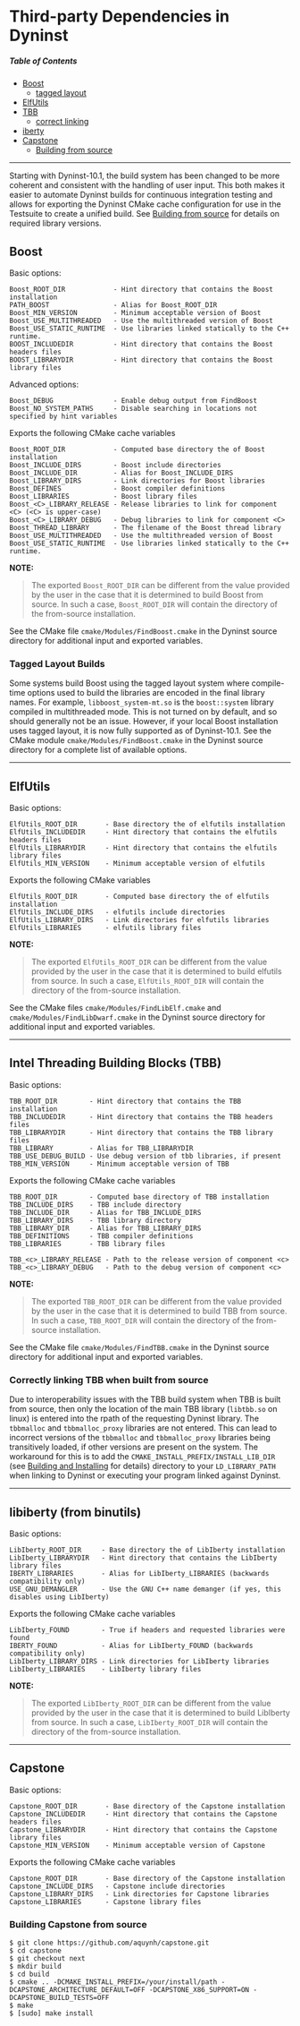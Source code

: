 # Third-party Dependencies in Dyninst

##### Table of Contents
* [Boost](#boost)
    * [tagged layout](#boost_tagged_layout)
* [ElfUtils](#elfutils)
* [TBB](#tbb)
    * [correct linking](#tbb_correct_linking)
* [iberty](#iberty)
* [Capstone](#capstone)
	* [Building from source](#capstone_build_from_source)
***

Starting with Dyninst-10.1, the build system has been changed to be more coherent and consistent with the handling of user input. This both makes it easier to automate Dyninst builds for continuous integration testing and allows for exporting the Dyninst CMake cache configuration for use in the Testsuite to create a unified build. See [Building from source](Building-Dyninst#source_long) for details on required library versions.

<a name="boost"/>

## Boost

Basic options:

	Boost_ROOT_DIR            - Hint directory that contains the Boost installation
	PATH_BOOST                - Alias for Boost_ROOT_DIR
	Boost_MIN_VERSION         - Minimum acceptable version of Boost
	Boost_USE_MULTITHREADED   - Use the multithreaded version of Boost
	Boost_USE_STATIC_RUNTIME  - Use libraries linked statically to the C++ runtime.
	BOOST_INCLUDEDIR          - Hint directory that contains the Boost headers files
	BOOST_LIBRARYDIR          - Hint directory that contains the Boost library files

Advanced options:

	Boost_DEBUG               - Enable debug output from FindBoost
	Boost_NO_SYSTEM_PATHS     - Disable searching in locations not specified by hint variables 

Exports the following CMake cache variables

	Boost_ROOT_DIR            - Computed base directory the of Boost installation
	Boost_INCLUDE_DIRS        - Boost include directories
	Boost_INCLUDE_DIR         - Alias for Boost_INCLUDE_DIRS
	Boost_LIBRARY_DIRS        - Link directories for Boost libraries
	Boost_DEFINES             - Boost compiler definitions
	Boost_LIBRARIES           - Boost library files
	Boost_<C>_LIBRARY_RELEASE - Release libraries to link for component <C> (<C> is upper-case)
	Boost_<C>_LIBRARY_DEBUG   - Debug libraries to link for component <C>
	Boost_THREAD_LIBRARY      - The filename of the Boost thread library
	Boost_USE_MULTITHREADED   - Use the multithreaded version of Boost
	Boost_USE_STATIC_RUNTIME  - Use libraries linked statically to the C++ runtime.

**NOTE:**
>The exported ```Boost_ROOT_DIR``` can be different from the value provided by the user in the case that
it is determined to build Boost from source. In such a case, ```Boost_ROOT_DIR``` will contain the
directory of the from-source installation.

See the CMake file ```cmake/Modules/FindBoost.cmake``` in the Dyninst source directory for additional input and exported variables.

<a name="boost_tagged_layout"/>

### Tagged Layout Builds

Some systems build Boost using the tagged layout system where compile-time options used to build the libraries are encoded in the final library names. For example, ```libboost_system-mt.so``` is the ```boost::system``` library compiled in multithreaded mode. This is not turned on by default, and so should generally not be an issue. However, if your local Boost installation uses tagged layout, it is now fully supported as of Dyninst-10.1. See the CMake module ```cmake/Modules/FindBoost.cmake``` in the Dyninst source directory for a complete list of available options.

***

<a name="elfutils"/>

## ElfUtils

Basic options:

	ElfUtils_ROOT_DIR       - Base directory the of elfutils installation
	ElfUtils_INCLUDEDIR     - Hint directory that contains the elfutils headers files
	ElfUtils_LIBRARYDIR     - Hint directory that contains the elfutils library files
	ElfUtils_MIN_VERSION    - Minimum acceptable version of elfutils

Exports the following CMake variables

	ElfUtils_ROOT_DIR       - Computed base directory the of elfutils installation
	ElfUtils_INCLUDE_DIRS   - elfutils include directories
	ElfUtils_LIBRARY_DIRS   - Link directories for elfutils libraries
	ElfUtils_LIBRARIES      - elfutils library files

**NOTE:**
>The exported ```ElfUtils_ROOT_DIR``` can be different from the value provided by the user
in the case that it is determined to build elfutils from source. In such a case,
```ElfUtils_ROOT_DIR``` will contain the directory of the from-source installation.

See the CMake files ```cmake/Modules/FindLibElf.cmake``` and ```cmake/Modules/FindLibDwarf.cmake``` in the Dyninst source directory for additional input and exported variables.

***

<a name="tbb"/>

## Intel Threading Building Blocks (TBB)

Basic options:

	TBB_ROOT_DIR        - Hint directory that contains the TBB installation
	TBB_INCLUDEDIR      - Hint directory that contains the TBB headers files
	TBB_LIBRARYDIR      - Hint directory that contains the TBB library files
	TBB_LIBRARY         - Alias for TBB_LIBRARYDIR
	TBB_USE_DEBUG_BUILD - Use debug version of tbb libraries, if present
	TBB_MIN_VERSION     - Minimum acceptable version of TBB

Exports the following CMake cache variables

	TBB_ROOT_DIR        - Computed base directory of TBB installation
	TBB_INCLUDE_DIRS    - TBB include directory
	TBB_INCLUDE_DIR     - Alias for TBB_INCLUDE_DIRS
	TBB_LIBRARY_DIRS    - TBB library directory
	TBB_LIBRARY_DIR     - Alias for TBB_LIBRARY_DIRS
	TBB_DEFINITIONS     - TBB compiler definitions
	TBB_LIBRARIES       - TBB library files
	
	TBB_<c>_LIBRARY_RELEASE - Path to the release version of component <c>
	TBB_<c>_LIBRARY_DEBUG   - Path to the debug version of component <c>

**NOTE:**
>The exported ```TBB_ROOT_DIR``` can be different from the value provided by the user
in the case that it is determined to build TBB from source. In such a case,
```TBB_ROOT_DIR``` will contain the directory of the from-source installation.

See the CMake file ```cmake/Modules/FindTBB.cmake``` in the Dyninst source directory for additional input and exported variables.

<a name="tbb_correct_linking"/>

### Correctly linking TBB when built from source

Due to interoperability issues with the TBB build system when TBB is built from source, then only the location of the main TBB library (`libtbb.so` on linux) is entered into the rpath of the requesting Dyninst library. The `tbbmalloc` and `tbbmalloc_proxy` libraries are not entered. This can lead to incorrect versions of the `tbbmalloc` and `tbbmalloc_proxy` libraries being transitively loaded, if other versions are present on the system. The workaround for this is to add the `CMAKE_INSTALL_PREFIX/INSTALL_LIB_DIR` (see [Building and Installing](https://github.com/dyninst/dyninst/wiki/Building-Dyninst#building-and-installing) for details) directory to your `LD_LIBRARY_PATH` when linking to Dyninst or executing your program linked against Dyninst.

***

<a name="iberty"/>

## libiberty (from binutils)

Basic options:

	LibIberty_ROOT_DIR     - Base directory the of LibIberty installation
	LibIberty_LIBRARYDIR   - Hint directory that contains the LibIberty library files
	IBERTY_LIBRARIES       - Alias for LibIberty_LIBRARIES (backwards compatibility only)
	USE_GNU_DEMANGLER      - Use the GNU C++ name demanger (if yes, this disables using LibIberty)

Exports the following CMake cache variables

	LibIberty_FOUND        - True if headers and requested libraries were found
	IBERTY_FOUND           - Alias for LibIberty_FOUND (backwards compatibility only)
	LibIberty_LIBRARY_DIRS - Link directories for LibIberty libraries
	LibIberty_LIBRARIES    - LibIberty library files

**NOTE:**
>The exported ```LibIberty_ROOT_DIR``` can be different from the value provided by the user
in the case that it is determined to build LibIberty from source. In such a case,
```LibIberty_ROOT_DIR``` will contain the directory of the from-source installation.

***

<a name="capstone"/>

## Capstone

Basic options:

	Capstone_ROOT_DIR       - Base directory of the Capstone installation
	Capstone_INCLUDEDIR     - Hint directory that contains the Capstone headers files
	Capstone_LIBRARYDIR     - Hint directory that contains the Capstone library files
	Capstone_MIN_VERSION    - Minimum acceptable version of Capstone

Exports the following CMake cache variables

	Capstone_ROOT_DIR       - Base directory of the Capstone installation
	Capstone_INCLUDE_DIRS   - Capstone include directories
	Capstone_LIBRARY_DIRS   - Link directories for Capstone libraries
	Capstone_LIBRARIES      - Capstone library files

<a name="capstone_build_from_source"/>

### Building Capstone from source

```
$ git clone https://github.com/aquynh/capstone.git
$ cd capstone
$ git checkout next
$ mkdir build
$ cd build
$ cmake .. -DCMAKE_INSTALL_PREFIX=/your/install/path -DCAPSTONE_ARCHITECTURE_DEFAULT=OFF -DCAPSTONE_X86_SUPPORT=ON -DCAPSTONE_BUILD_TESTS=OFF
$ make
$ [sudo] make install
```
